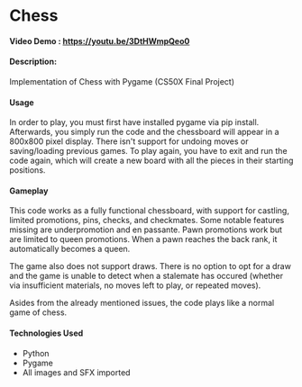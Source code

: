 # Chess
#### Video Demo : https://youtu.be/3DtHWmpQeo0
#### Description:
Implementation of Chess with Pygame (CS50X Final Project)

#### Usage
In order to play, you must first have installed pygame via pip install. Afterwards, you simply run the code and the chessboard will appear in a 800x800 pixel display. There isn't support for undoing moves or saving/loading previous games. To play again, you have to exit and run the code again, which will create a new board with all the pieces in their starting positions.


#### Gameplay
This code works as a fully functional chessboard, with support for castling, limited promotions, pins, checks, and checkmates. Some notable features missing are underpromotion and en passante. Pawn promotions work but are limited to queen promotions. When a pawn reaches the back rank, it automatically becomes a queen. 

The game also does not support draws. There is no option to opt for a draw and the game is unable to detect when a stalemate has occured (whether via insufficient materials, no moves left to play, or repeated moves). 

 Asides from the already mentioned issues, the code plays like a normal game of chess.


#### Technologies Used
- Python
- Pygame
- All images and SFX imported